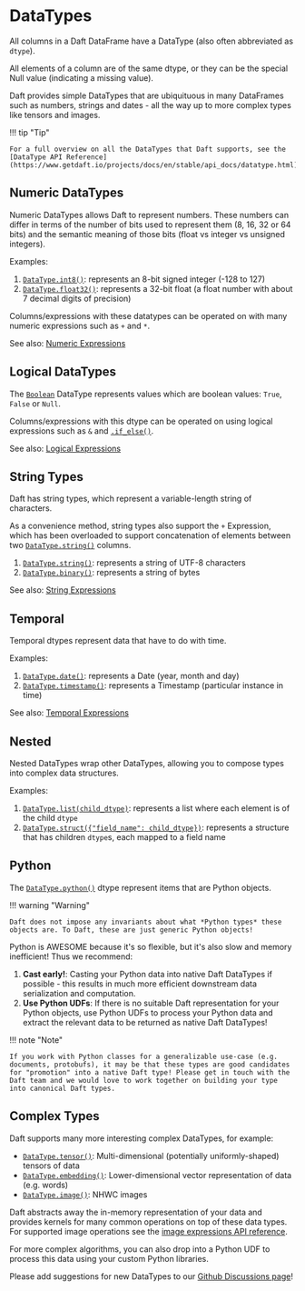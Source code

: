 # DataTypes

All columns in a Daft DataFrame have a DataType (also often abbreviated as `dtype`).

All elements of a column are of the same dtype, or they can be the special Null value (indicating a missing value).

Daft provides simple DataTypes that are ubiquituous in many DataFrames such as numbers, strings and dates - all the way up to more complex types like tensors and images.

!!! tip "Tip"

    For a full overview on all the DataTypes that Daft supports, see the [DataType API Reference](https://www.getdaft.io/projects/docs/en/stable/api_docs/datatype.html).


## Numeric DataTypes

Numeric DataTypes allows Daft to represent numbers. These numbers can differ in terms of the number of bits used to represent them (8, 16, 32 or 64 bits) and the semantic meaning of those bits
(float vs integer vs unsigned integers).

Examples:

1. [`DataType.int8()`](https://www.getdaft.io/projects/docs/en/stable/api_docs/datatype.html#daft.DataType.int8): represents an 8-bit signed integer (-128 to 127)
2. [`DataType.float32()`](https://www.getdaft.io/projects/docs/en/stable/api_docs/datatype.html#daft.DataType.float32): represents a 32-bit float (a float number with about 7 decimal digits of precision)

Columns/expressions with these datatypes can be operated on with many numeric expressions such as `+` and `*`.

See also: [Numeric Expressions](https://www.getdaft.io/projects/docs/en/stable/user_guide/expressions.html#userguide-numeric-expressions)

## Logical DataTypes

The [`Boolean`](https://www.getdaft.io/projects/docs/en/stable/api_docs/datatype.html#daft.DataType.bool) DataType represents values which are boolean values: `True`, `False` or `Null`.

Columns/expressions with this dtype can be operated on using logical expressions such as ``&`` and [`.if_else()`](https://www.getdaft.io/projects/docs/en/stable/api_docs/doc_gen/expression_methods/daft.Expression.if_else.html#daft.Expression.if_else).

See also: [Logical Expressions](https://www.getdaft.io/projects/docs/en/stable/user_guide/expressions.html#userguide-logical-expressions)

## String Types

Daft has string types, which represent a variable-length string of characters.

As a convenience method, string types also support the `+` Expression, which has been overloaded to support concatenation of elements between two [`DataType.string()`](https://www.getdaft.io/projects/docs/en/stable/api_docs/datatype.html#daft.DataType.string) columns.

1. [`DataType.string()`](https://www.getdaft.io/projects/docs/en/stable/api_docs/datatype.html#daft.DataType.string): represents a string of UTF-8 characters
2. [`DataType.binary()`](https://www.getdaft.io/projects/docs/en/stable/api_docs/datatype.html#daft.DataType.binary): represents a string of bytes

See also: [String Expressions](https://www.getdaft.io/projects/docs/en/stable/user_guide/expressions.html#userguide-string-expressions)

## Temporal

Temporal dtypes represent data that have to do with time.

Examples:

1. [`DataType.date()`](https://www.getdaft.io/projects/docs/en/stable/api_docs/datatype.html#daft.DataType.date): represents a Date (year, month and day)
2. [`DataType.timestamp()`](https://www.getdaft.io/projects/docs/en/stable/api_docs/datatype.html#daft.DataType.timestamp): represents a Timestamp (particular instance in time)

See also: [Temporal Expressions](https://www.getdaft.io/projects/docs/en/stable/api_docs/expressions.html#api-expressions-temporal)

## Nested

Nested DataTypes wrap other DataTypes, allowing you to compose types into complex data structures.

Examples:

1. [`DataType.list(child_dtype)`](https://www.getdaft.io/projects/docs/en/stable/api_docs/datatype.html#daft.DataType.list): represents a list where each element is of the child `dtype`
2. [`DataType.struct({"field_name": child_dtype})`](https://www.getdaft.io/projects/docs/en/stable/api_docs/datatype.html#daft.DataType.struct): represents a structure that has children `dtype`s, each mapped to a field name

## Python

The [`DataType.python()`](https://www.getdaft.io/projects/docs/en/stable/api_docs/datatype.html#daft.DataType.python) dtype represent items that are Python objects.

!!! warning "Warning"

    Daft does not impose any invariants about what *Python types* these objects are. To Daft, these are just generic Python objects!

Python is AWESOME because it's so flexible, but it's also slow and memory inefficient! Thus we recommend:

1. **Cast early!**: Casting your Python data into native Daft DataTypes if possible - this results in much more efficient downstream data serialization and computation.
2. **Use Python UDFs**: If there is no suitable Daft representation for your Python objects, use Python UDFs to process your Python data and extract the relevant data to be returned as native Daft DataTypes!

!!! note "Note"

    If you work with Python classes for a generalizable use-case (e.g. documents, protobufs), it may be that these types are good candidates for "promotion" into a native Daft type! Please get in touch with the Daft team and we would love to work together on building your type into canonical Daft types.

## Complex Types

Daft supports many more interesting complex DataTypes, for example:

* [`DataType.tensor()`](https://www.getdaft.io/projects/docs/en/stable/api_docs/datatype.html#daft.DataType.tensor): Multi-dimensional (potentially uniformly-shaped) tensors of data
* [`DataType.embedding()`](https://www.getdaft.io/projects/docs/en/stable/api_docs/datatype.html#daft.DataType.embedding): Lower-dimensional vector representation of data (e.g. words)
* [`DataType.image()`](https://www.getdaft.io/projects/docs/en/stable/api_docs/datatype.html#daft.DataType.image): NHWC images

Daft abstracts away the in-memory representation of your data and provides kernels for many common operations on top of these data types. For supported image operations see the [image expressions API reference](https://www.getdaft.io/projects/docs/en/stable/api_docs/expressions.html#api-expressions-images).

For more complex algorithms, you can also drop into a Python UDF to process this data using your custom Python libraries.

Please add suggestions for new DataTypes to our [Github Discussions page](https://github.com/Eventual-Inc/Daft/discussions)!
